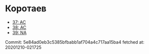 # Коротаев
- [37: AC](37.md)
- [38: AC](38.md)
- [39: NA](39.md)

Commit: 5e84ad0eb3c5385bfbabb1af704a4c717aa15ba4
 fetched at: 20201210-021725
